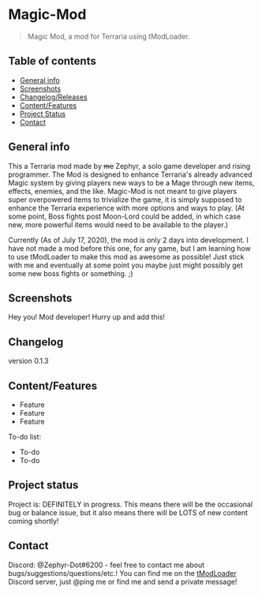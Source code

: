 # Magic-Mod
> Magic Mod, a mod for Terraria using tModLoader.

## Table of contents
* [General info](#general-info)
* [Screenshots](#screenshots)
* [Changelog/Releases](#changelog)
* [Content/Features](#content/features)
* [Project Status](#project-status)
* [Contact](#contact)

## General info
This a Terraria mod made by ~~me~~ Zephyr, a solo game developer and rising programmer.
The Mod is designed to enhance Terraria's already advanced Magic system by giving players new ways to be a Mage through new items, effects, enemies, and the like.
Magic-Mod is not meant to give players super overpowered items to trivialize the game, it is simply supposed to enhance the Terraria experience with more options and ways to play. (At some point, Boss fights post Moon-Lord could be added, in which case new, more powerful items would need to be available to the player.)

Currently (As of July 17, 2020), the mod is only 2 days into development.
I have not made a mod before this one, for any game, but I am learning how to use tModLoader to make this mod as awesome as possible! Just stick with me and eventually at some point you maybe just might possibly get some new boss fights or something. ;)

## Screenshots
Hey you! Mod developer! Hurry up and add this!

## Changelog
version 0.1.3


## Content/Features
* Feature
* Feature
* Feature

To-do list:
* To-do
* To-do

## Project status
Project is: DEFINITELY in progress. This means there will be the occasional bug or balance issue, but it also means there will be LOTS of new content coming shortly!

## Contact
Discord: @Zephyr-Dot#6200 - feel free to contact me about bugs/suggestions/questions/etc.! You can find me on the [tModLoader](https://www.tmodloader.net/) Discord server, just @ping me or find me and send a private message!
